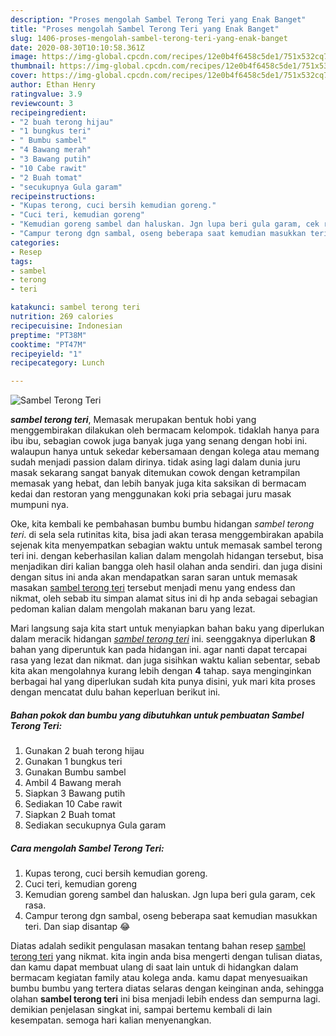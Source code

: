 ```yaml
---
description: "Proses mengolah Sambel Terong Teri yang Enak Banget"
title: "Proses mengolah Sambel Terong Teri yang Enak Banget"
slug: 1406-proses-mengolah-sambel-terong-teri-yang-enak-banget
date: 2020-08-30T10:10:58.361Z
image: https://img-global.cpcdn.com/recipes/12e0b4f6458c5de1/751x532cq70/sambel-terong-teri-foto-resep-utama.jpg
thumbnail: https://img-global.cpcdn.com/recipes/12e0b4f6458c5de1/751x532cq70/sambel-terong-teri-foto-resep-utama.jpg
cover: https://img-global.cpcdn.com/recipes/12e0b4f6458c5de1/751x532cq70/sambel-terong-teri-foto-resep-utama.jpg
author: Ethan Henry
ratingvalue: 3.9
reviewcount: 3
recipeingredient:
- "2 buah terong hijau"
- "1 bungkus teri"
- " Bumbu sambel"
- "4 Bawang merah"
- "3 Bawang putih"
- "10 Cabe rawit"
- "2 Buah tomat"
- "secukupnya Gula garam"
recipeinstructions:
- "Kupas terong, cuci bersih kemudian goreng."
- "Cuci teri, kemudian goreng"
- "Kemudian goreng sambel dan haluskan. Jgn lupa beri gula garam, cek rasa."
- "Campur terong dgn sambal, oseng beberapa saat kemudian masukkan teri. Dan siap disantap 😂"
categories:
- Resep
tags:
- sambel
- terong
- teri

katakunci: sambel terong teri 
nutrition: 269 calories
recipecuisine: Indonesian
preptime: "PT38M"
cooktime: "PT47M"
recipeyield: "1"
recipecategory: Lunch

---
```



![Sambel Terong Teri](https://img-global.cpcdn.com/recipes/12e0b4f6458c5de1/751x532cq70/sambel-terong-teri-foto-resep-utama.jpg)

<b><i>sambel terong teri</i></b>, Memasak merupakan bentuk hobi yang menggembirakan dilakukan oleh bermacam kelompok. tidaklah hanya para ibu ibu, sebagian cowok juga banyak juga yang senang dengan hobi ini. walaupun hanya untuk sekedar kebersamaan dengan kolega atau memang sudah menjadi passion dalam dirinya. tidak asing lagi dalam dunia juru masak sekarang sangat banyak ditemukan cowok dengan ketrampilan memasak yang hebat, dan lebih banyak juga kita saksikan di bermacam kedai dan restoran yang menggunakan koki pria sebagai juru masak mumpuni nya.

Oke, kita kembali ke pembahasan bumbu bumbu hidangan <i>sambel terong teri</i>. di sela sela rutinitas kita, bisa jadi akan terasa menggembirakan apabila sejenak kita menyempatkan sebagian waktu untuk memasak sambel terong teri ini. dengan keberhasilan kalian dalam mengolah hidangan tersebut, bisa menjadikan diri kalian bangga oleh hasil olahan anda sendiri. dan juga disini dengan situs ini anda akan mendapatkan saran saran untuk memasak masakan <u>sambel terong teri</u> tersebut menjadi menu yang endess dan nikmat, oleh sebab itu simpan alamat situs ini di hp anda sebagai sebagian pedoman kalian dalam mengolah makanan baru yang lezat.




Mari langsung saja kita start untuk menyiapkan bahan baku yang diperlukan dalam meracik hidangan <u><i>sambel terong teri</i></u> ini. seenggaknya diperlukan <b>8</b> bahan yang diperuntuk kan pada hidangan ini. agar nanti dapat tercapai rasa yang lezat dan nikmat. dan juga sisihkan waktu kalian sebentar, sebab kita akan mengolahnya kurang lebih dengan <b>4</b> tahap. saya menginginkan berbagai hal yang diperlukan sudah kita punya disini, yuk mari kita proses dengan mencatat dulu bahan keperluan berikut ini.

<!--inarticleads1-->

##### Bahan pokok dan bumbu yang dibutuhkan untuk pembuatan Sambel Terong Teri:

1. Gunakan 2 buah terong hijau
1. Gunakan 1 bungkus teri
1. Gunakan  Bumbu sambel
1. Ambil 4 Bawang merah
1. Siapkan 3 Bawang putih
1. Sediakan 10 Cabe rawit
1. Siapkan 2 Buah tomat
1. Sediakan secukupnya Gula garam




<!--inarticleads2-->

##### Cara mengolah Sambel Terong Teri:

1. Kupas terong, cuci bersih kemudian goreng.
1. Cuci teri, kemudian goreng
1. Kemudian goreng sambel dan haluskan. Jgn lupa beri gula garam, cek rasa.
1. Campur terong dgn sambal, oseng beberapa saat kemudian masukkan teri. Dan siap disantap 😂




Diatas adalah sedikit pengulasan masakan tentang bahan resep <u>sambel terong teri</u> yang nikmat. kita ingin anda bisa mengerti dengan tulisan diatas, dan kamu dapat membuat ulang di saat lain untuk di hidangkan dalam bermacam kegiatan family atau kolega anda. kamu dapat menyesuaikan bumbu bumbu yang tertera diatas selaras dengan keinginan anda, sehingga olahan <b>sambel terong teri</b> ini bisa menjadi lebih endess dan sempurna lagi. demikian penjelasan singkat ini, sampai bertemu kembali di lain kesempatan. semoga hari kalian menyenangkan.
